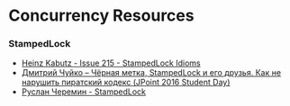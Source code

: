 # Concurrency Resources


### StampedLock
- [Heinz Kabutz - Issue 215 - StampedLock Idioms](https://www.javaspecialists.eu/archive/Issue215.html) 
- [Дмитрий Чуйко – Чёрная метка, StampedLock и его друзья. Как не нарушить пиратский кодекс (JPoint 2016 Student Day)](https://youtu.be/PZh_M7o2a5E)
- [Руслан Черeмин - StampedLock](http://dev.cheremin.info/2012/10/stampedlock.html)


